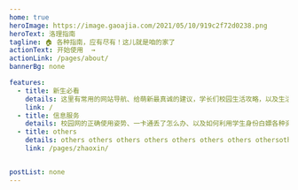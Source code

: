 ```yaml
---
home: true
heroImage: https://image.gaoajia.com/2021/05/10/919c2f72d0238.png
heroText: 洛理指南
tagline: 🏠 各种指南，应有尽有！这儿就是咱的家了
actionText: 开始使用  →
actionLink: /pages/about/
bannerBg: none 

features: 
  - title: 新生必看
    details: 这里有常用的网站导航、给萌新最真诚的建议，学长们校园生活攻略，以及生活中遇到的部分问题的解决方案
    link: /
  - title: 信息服务
    details: 校园网的正确使用姿势、一卡通丢了怎么办、以及如何利用学生身份白嫖各种资源！
  - title: others
    details: others others others others others others others othersothersothers  others others
    link: /pages/zhaoxin/


postList: none
---
```



